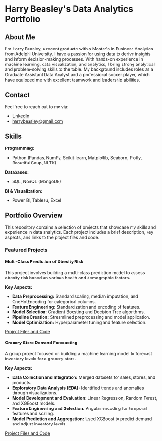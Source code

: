 # Harry Beasley's Data Analytics Portfolio

## About Me

I'm Harry Beasley, a recent graduate with a Master's in Business Analytics from Adelphi University. I have a passion for using data to derive insights and inform decision-making processes. With hands-on experience in machine learning, data visualization, and analytics, I bring strong analytical and problem-solving skills to the table. My background includes roles as a Graduate Assistant Data Analyst and a professional soccer player, which have equipped me with excellent teamwork and leadership abilities.

## Contact

Feel free to reach out to me via:
- [LinkedIn](https://www.linkedin.com/in/harrybeasley)
- harrybeasley@gmail.com

## Skills

**Programming:**
- Python (Pandas, NumPy, Scikit-learn, Matplotlib, Seaborn, Plotly, Beautiful Soup, NLTK)

**Databases:**
- SQL, NoSQL (MongoDB)

**BI & Visualization:**
- Power BI, Tableau, Excel

## Portfolio Overview

This repository contains a selection of projects that showcase my skills and experience in data analytics. Each project includes a brief description, key aspects, and links to the project files and code.

### Featured Projects

#### Multi-Class Prediction of Obesity Risk

This project involves building a multi-class prediction model to assess obesity risk based on various health and demographic factors.

**Key Aspects:**
- **Data Preprocessing:** Standard scaling, median imputation, and OneHotEncoding for categorical columns.
- **Feature Engineering:** Standardization and encoding of features.
- **Model Selection:** Gradient Boosting and Decision Tree algorithms.
- **Pipeline Creation:** Streamlined preprocessing and model application.
- **Model Optimization:** Hyperparameter tuning and feature selection.

[Project Files and Code](https://github.com/harry-beasley/portfolio/tree/main/multi-class-prediction-obesity-risk)

#### Grocery Store Demand Forecasting

A group project focused on building a machine learning model to forecast inventory levels for a grocery store.

**Key Aspects:**
- **Data Collection and Integration:** Merged datasets for sales, stores, and products.
- **Exploratory Data Analysis (EDA):** Identified trends and anomalies through visualizations.
- **Model Development and Evaluation:** Linear Regression, Random Forest, and XGBoost models.
- **Feature Engineering and Selection:** Angular encoding for temporal features and scaling.
- **Model Prediction and Aggregation:** Used XGBoost to predict demand and adjust inventory levels.

[Project Files and Code](https://github.com/harry-beasley/portfolio/tree/main/grocery-store-inventory-forecasting)

